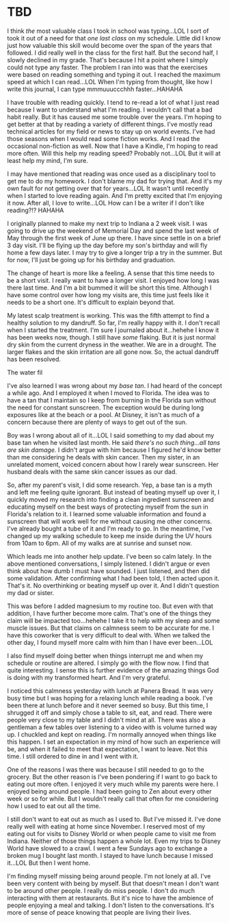 # TBD

I think *the* most valuable class I took in school was typing...LOL I sort of took it out of a need for that *one last class* on my schedule. Little did I know just how valuable this skill would become over the span of the years that followed. I did really well in the class for the first half. But the second half, I slowly declined in my grade. That's because I hit a point where I simply could not type any faster. The problem I ran into was that the exercises were based on reading something and typing it out. I reached the maximum speed at which I can read...LOL When I'm typing from thought, like how I write this journal, I can type mmmuuuccchhh faster...HAHAHA

I have trouble with reading quickly. I tend to re-read a lot of what I just read because I want to understand what I'm reading. I wouldn't call that a bad habit really. But it has caused me some trouble over the years. I'm hoping to get better at that by reading a variety of different things. I've mostly read technical articles for my field or news to stay up on world events. I've had those seasons when I would read some fiction works. And I read the occasional non-fiction as well. Now that I have a Kindle, I'm hoping to read more often. Will this help my reading speed? Probably not...LOL But it will at least help my mind, I'm sure.

I may have mentioned that reading was once used as a disciplinary tool to get me to do my homework. I don't blame my dad for trying that. And it's my own fault for not getting over that for years...LOL It wasn't until recently when I started to love reading again. And I'm pretty excited that I'm enjoying it now. After all, I love to write...LOL How can I be a writer if I don't like reading?!? HAHAHA

I originally planned to make my next trip to Indiana a 2 week visit. I was going to drive up the weekend of Memorial Day and spend the last week of May through the first week of June up there. I have since settle in on a brief 3 day visit. I'll be flying up the day before my son's birthday and will fly home a few days later. I may try to give a longer trip a try in the summer. But for now, I'll just be going up for his birthday and graduation.

The change of heart is more like a feeling. A sense that this time needs to be a short visit. I really want to have a longer visit. I enjoyed how long I was there last time. And I'm a bit bummed it will be short this time. Although I have some control over how long my visits are, this time just feels like it needs to be a short one. It's difficult to explain beyond that.

My latest scalp treatment is working. This was the fifth attempt to find a healthy solution to my dandruff. So far, I'm really happy with it. I don't recall when I started the treatment. I'm sure I journaled about it...hehehe I know it has been weeks now, though. I still have *some* flaking. But it is just normal dry skin from the current dryness in the weather. We are in a drought. The larger flakes and the skin irritation are all gone now. So, the actual dandruff has been resolved.

The water fil

I've also learned I was wrong about my *base tan*. I had heard of the concept a while ago. And I employed it when I moved to Florida. The idea was to have a tan that I maintain so I keep from burning in the Florida sun without the need for constant sunscreen. The exception would be during long exposures like at the beach or a pool. At Disney, it isn't as much of a concern because there are plenty of ways to get out of the sun.

Boy was I wrong about all of it...LOL I said something to my dad about my base tan when he visited last month. He said *there's no such thing...all tans are skin damage.* I didn't argue with him because I figured he'd know better than me considering he deals with skin cancer. Then my sister, in an unrelated moment, voiced concern about how I rarely wear sunscreen. Her husband deals with the same skin cancer issues as our dad.

So, after my parent's visit, I did some research. Yep, a base tan is a myth and left me feeling quite ignorant. But instead of beating myself up over it, I quickly moved my research into finding a clean ingredient sunscreen and educating myself on the best ways of protecting myself from the sun in Florida's relation to it. I learned some valuable information and found a sunscreen that will work well for me without causing me other concerns. I've already bought a tube of it and I'm ready to go. In the meantime, I've changed up my walking schedule to keep me inside during the UV hours from 10am to 6pm. All of my walks are at sunrise and sunset now.

Which leads me into another help update. I've been so calm lately. In the above mentioned conversations, I simply listened. I didn't argue or even think about how dumb I must have sounded. I just listened, and then did some validation. After confirming what I had been told, I then acted upon it. That's it. No overthinking or beating myself up over it. And I didn't question my dad or sister.

This was before I added magnesium to my routine too. But even with that addition, I have further become more calm. That's one of the things they claim will be impacted too...hehehe I take it to help with my sleep and some muscle issues. But that claims on calmness seem to be accurate for me. I have this coworker that is very difficult to deal with. When we talked the other day, I found myself more calm with him than I have ever been...LOL

I also find myself doing better when things interrupt me and when my schedule or routine are altered. I simply go with the flow now. I find that quite interesting. I sense this is further evidence of the amazing things God is doing with my transformed heart. And I'm very grateful.

I noticed this calmness yesterday with lunch at Panera Bread. It was very busy time but I was hoping for a relaxing lunch while reading a book. I've been there at lunch before and it never seemed so busy. But this time, I shrugged it off and simply chose a table to sit, eat, and read. There were people very close to my table and I didn't mind at all. There was also a gentleman a few tables over listening to a video with is volume turned way up. I chuckled and kept on reading. I'm normally annoyed when things like this happen. I set an expectation in my mind of how such an experience will be, and when it failed to meet that expectation, I want to leave. Not this time. I still ordered to dine in and I went with it.

One of the reasons I was there was because I still needed to go to the grocery. But the other reason is I've been pondering if I want to go back to eating out more often. I enjoyed it very much while my parents were here. I enjoyed being around people. I had been going to Zen about every other week or so for while. But I wouldn't really call that often for me considering how I used to eat out all the time.

I still don't want to eat out as much as I used to. But I've missed it. I've done really well with eating at home since November. I reserved most of my eating out for visits to Disney World or when people came to visit me from Indiana. Neither of those things happen a whole lot. Even my trips to Disney World have slowed to a crawl. I went a few Sundays ago to exchange a broken mug I bought last month. I stayed to have lunch because I missed it...LOL But then I went home.

I'm finding myself missing being around people. I'm not lonely at all. I've been very content with being by myself. But that doesn't mean I don't want to be around other people. I really do miss people. I don't do much interacting with them at restaurants. But it's nice to have the ambience of people enjoying a meal and talking. I don't listen to the conversations. It's more of sense of peace knowing that people are living their lives.